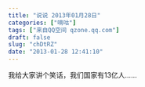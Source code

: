 ```yaml
---
title: "说说 2013年01月28日"
categories: ["嘀咕"]
tags: ["来自QQ空间 qzone.qq.com"]
draft: false
slug: "chDtRZ"
date: "2013-01-28 12:41:10"
---
```


我给大家讲个笑话，我们国家有13亿人……

